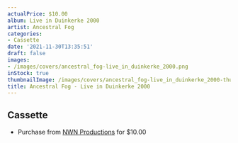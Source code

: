 ```yaml
---
actualPrice: $10.00
album: Live in Duinkerke 2000
artist: Ancestral Fog
categories:
- Cassette
date: '2021-11-30T13:35:51'
draft: false
images:
- /images/covers/ancestral_fog-live_in_duinkerke_2000.png
inStock: true
thumbnailImage: /images/covers/ancestral_fog-live_in_duinkerke_2000-thumb.png
title: Ancestral Fog - Live in Duinkerke 2000
---
```


## Cassette
* Purchase from [NWN Productions](http://shop.nwnprod.com/index.php?route=product/product&path=73&product_id=652&sort=pd.name&order=ASC) for $10.00
